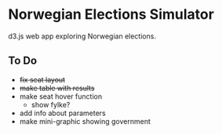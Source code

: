# Norwegian Elections Simulator

d3.js web app exploring Norwegian elections. 



## To Do
- <del>fix seat layout</del>
- <del>make table with results</del>
- make seat hover function
	- show fylke?
- add info about parameters
- make mini-graphic showing government
